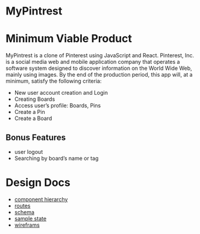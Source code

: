 # MyPintrest

# Minimum Viable Product

MyPintrest is a clone of Pinterest using JavaScript and React.
Pinterest, Inc. is a social media web and mobile application company that operates a software system designed to discover information on the World Wide Web, mainly using images. By the end of the production period, this app will, at a minimum, satisfy the following criteria:

- New user account creation and Login
- Creating Boards
- Access user’s profile: Boards, Pins
- Create a Pin
- Create a Board

## Bonus Features

- user logout
- Searching by board’s name or tag

# Design Docs

- [component hierarchy](https://github.com/khakimorteza/MyPinterest/blob/master/docs/components.md)
- [routes](https://github.com/khakimorteza/MyPinterest/blob/master/docs/routes.md)
- [schema](https://github.com/khakimorteza/MyPinterest/blob/master/docs/schema.md)
- [sample state](https://github.com/khakimorteza/MyPinterest/blob/master/docs/sample_state.md)
- [wireframs](https://github.com/khakimorteza/MyPinterest/tree/master/docs/Wireframes)
